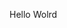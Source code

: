 Hello Wolrd




























































































































































































































































































































































































































































































































































































































































































































































































































































































































































































































































































































































































































































































































































































































































































































































































































































































































































































































































































































































































































































































































































































































































































































































































































































































































































































































































































































































































































































































































































































































































































































































































































































































































































































































































































































































































































































































































































































































































































































































































































































































